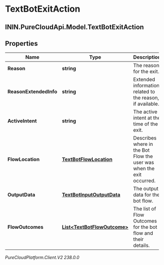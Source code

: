 # TextBotExitAction

## ININ.PureCloudApi.Model.TextBotExitAction

## Properties

|Name | Type | Description | Notes|
|------------ | ------------- | ------------- | -------------|
| **Reason** | **string** | The reason for the exit. | |
| **ReasonExtendedInfo** | **string** | Extended information related to the reason, if available. | [optional] |
| **ActiveIntent** | **string** | The active intent at the time of the exit. | [optional] |
| **FlowLocation** | [**TextBotFlowLocation**](TextBotFlowLocation) | Describes where in the Bot Flow the user was when the exit occurred. | [optional] |
| **OutputData** | [**TextBotInputOutputData**](TextBotInputOutputData) | The output data for the bot flow. | [optional] |
| **FlowOutcomes** | [**List&lt;TextBotFlowOutcome&gt;**](TextBotFlowOutcome) | The list of Flow Outcomes for the bot flow and their details. | [optional] |



_PureCloudPlatform.Client.V2 238.0.0_
